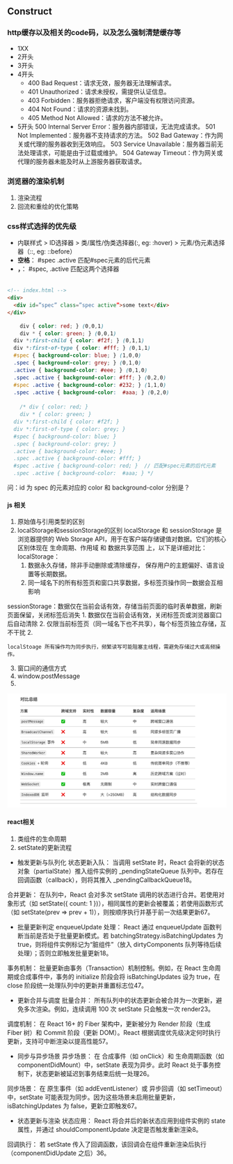 ## Construct

### http缓存以及相关的code码，以及怎么强制清楚缓存等
- 1XX
- 2开头
- 3开头
- 4开头
  - 400 Bad Request：请求无效，服务器无法理解请求。
  - 401 Unauthorized：请求未授权，需提供认证信息。
  - 403 Forbidden：服务器拒绝请求，客户端没有权限访问资源。
  - 404 Not Found：请求的资源未找到。
  - 405 Method Not Allowed：请求的方法不被允许。 
- 5开头
  500 Internal Server Error：服务器内部错误，无法完成请求。
501 Not Implemented：服务器不支持请求的方法。
502 Bad Gateway：作为网关或代理的服务器收到无效响应。
503 Service Unavailable：服务器当前无法处理请求，可能是由于过载或维护。
504 Gateway Timeout：作为网关或代理的服务器未能及时从上游服务器获取请求。

### 浏览器的渲染机制
1. 渲染流程
2. 回流和重绘的优化策略

### css样式选择的优先级
 - 内联样式 > ID选择器 > 类/属性/伪类选择器(:, eg: :hover) > 元素/伪元素选择器（::, eg: ::before）
 - __空格__： #spec .active 匹配#spec元素的后代元素
 - __，__： #spec, .active 匹配这两个选择器
 ``` html

 <!-- index.html -->
<div>
   <div id=”spec” class=”spec active”>some text</div>
</div>
 ```

``` css index.css 考察specificity
	div { color: red; } (0,0,1)
	div * { color: green; } (0,0,1)
  div *:first-child { color: #f2f; } (0,1,1)
  div *:first-of-type { color: #fff; } (0,1,1)
  #spec { background-color: blue; } (1,0,0)
  .spec { background-color: grey; } (0,1,0)
  .active { background-color: #eee; } (0,1,0)
  .spec .active { background-color: #fff; } (0,2,0)
  #spec .active { background-color: #232; } (1,1,0)
  .spec .active { background-color:  #aaa; } (0,2,0)

    /* div { color: red; }
	div * { color: green; }
  div *:first-child { color: #f2f; }
  div *:first-of-type { color: grey; }
  #spec { background-color: blue; }
  .spec { background-color: grey; }
  .active { background-color: #eee; }
  .spec .active { background-color: #fff; }
  #spec .active { background-color: red; }  // 匹配#spec元素的后代元素
  .spec .active { background-color:  #aaa; } */
```

问：id 为 spec 的元素对应的 color 和 background-color 分别是？


#### js 相关
1. 原始值与引用类型的区别
2. localStorage和sessionStorage的区别
localStorage 和 sessionStorage 是浏览器提供的 Web Storage API，用于在客户端存储键值对数据。它们的核心区别体现在 生命周期、作用域 和 数据共享范围 上，以下是详细对比：
  localStorage： 
    1. 数据永久存储，除非手动删除或清除缓存， 保存用户的主题偏好、语言设置等长期数据。
    2. 同一域名下的所有标签页和窗口共享数据，多标签页操作同一数据会互相影响

  sessionStorage：数据仅在当前会话有效，存储当前页面的临时表单数据，刷新页面保留，关闭标签后消失
    1. 数据仅在当前会话有效，关闭标签页或浏览器窗口后自动清除
    2. 仅限当前标签页（同一域名下也不共享），每个标签页独立存储，互不干扰
    2. 

    localStoage 所有操作均为同步执行，频繁读写可能阻塞主线程，需避免存储过大或高频操作。
3. 窗口间的通信方式
  1. window.postMessage
  2. 
  ![alt text](image.png)

#### react相关
1. 类组件的生命周期
2. setState的更新流程
  - 触发更新与队列化
状态更新入队：
当调用 setState 时，React 会将新的状态对象（partialState）推入组件实例的 _pendingStateQueue 队列中。若存在回调函数（callback），则将其推入 _pendingCallbackQueue18。

合并更新：
在队列中，React 会对多次 setState 调用的状态进行合并。若使用对象形式（如 setState({ count: 1 })），相同属性的更新会被覆盖；若使用函数形式（如 setState(prev => prev + 1)），则按顺序执行并基于前一次结果更新67。

- 批量更新判定
enqueueUpdate 处理：
React 通过 enqueueUpdate 函数判断当前是否处于批量更新模式。若 batchingStrategy.isBatchingUpdates 为 true，则将组件实例标记为“脏组件”（放入 dirtyComponents 队列等待后续处理）；否则立即触发批量更新18。

事务机制：
批量更新由事务（Transaction）机制控制。例如，在 React 生命周期或合成事件中，事务的 initialize 阶段会将 isBatchingUpdates 设为 true，在 close 阶段统一处理队列中的更新并重置标志位47。

-  更新合并与调度
批量合并：
所有队列中的状态更新会被合并为一次更新，避免多次渲染。例如，连续调用 100 次 setState 只会触发一次 render23。

调度机制：
在 React 16+ 的 Fiber 架构中，更新被分为 Render 阶段（生成 Fiber 树）和 Commit 阶段（更新 DOM）。React 根据调度优先级决定何时执行更新，支持可中断渲染以提高性能57。

-  同步与异步场景
异步场景：
在 合成事件（如 onClick）和 生命周期函数（如 componentDidMount）中，setState 表现为异步。此时 React 处于事务控制下，状态更新被延迟到事务结束后统一处理26。

同步场景：
在 原生事件（如 addEventListener）或 异步回调（如 setTimeout）中，setState 可能表现为同步。因为这些场景未启用批量更新，isBatchingUpdates 为 false，更新立即触发67。

-  状态更新与渲染
状态应用：
React 将合并后的新状态应用到组件实例的 state 属性，并通过 shouldComponentUpdate 决定是否触发重新渲染8。

回调执行：
若 setState 传入了回调函数，该回调会在组件重新渲染后执行（componentDidUpdate 之后）36。

